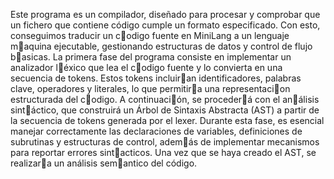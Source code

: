 Este programa es un compilador, diseñado para procesar y comprobar que un fichero que contiene código cumple un formato especificado. Con esto, conseguimos traducir un codigo fuente en MiniLang a 
un lenguaje maquina ejecutable, gestionando estructuras de datos y control de flujo basicas. La primera fase del programa consiste en implementar un analizador léxico que lea el
codigo fuente y lo convierta en una secuencia de tokens. Estos tokens incluiran identificadores, palabras clave, operadores y
literales, lo que permitira una representacion estructurada del codigo. A continuación, se procederá con el análisis sintáctico,
que construirá un Árbol de Sintaxis Abstracta (AST) a partir de la secuencia de tokens generada por el lexer. Durante esta
fase, es esencial manejar correctamente las declaraciones de variables, definiciones de subrutinas y estructuras de control,
además de implementar mecanismos para reportar errores sintacticos.
Una vez que se haya creado el AST, se realizara un análisis semantico del código.
